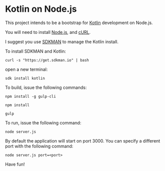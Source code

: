 Kotlin on Node.js
=================

This project intends to be a bootstrap for [Kotlin](http://kotlinlang.org) development on Node.js.

You will need to install [Node.js](http://nodejs.org), and [cURL](https://curl.haxx.se).

I suggest you use [SDKMAN](http://sdkman.io) to manage the Kotlin install.

To install SDKMAN and Kotlin:

`curl -s "https://get.sdkman.io" | bash`

open a new terminal:

`sdk install kotlin`

To build, issue the following commands:

`npm install -g gulp-cli`

`npm install`

`gulp`

To run, issue the following command:

`node server.js`

By default the application will start on port 3000. You can specify a different port with the following command:

`node server.js port=<port>`

Have fun!
